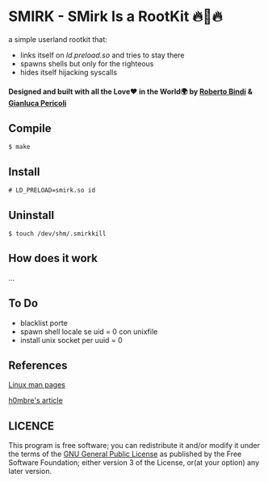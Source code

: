 # **SMIRK** - **SM**irk **I**s a **R**oot**K**it 🔥🥔🔥

a simple userland rootkit that:
- links itself on *ld.preload.so* and tries to stay there
- spawns shells but only for the righteous
- hides itself hijacking syscalls

#### Designed and built with all the Love❤️ in the World🌍 by [Roberto Bindi](https://github.com/ShotokanZH) & [Gianluca Pericoli](https://github.com/gpericol)

## Compile
```
$ make
```

## Install
```
# LD_PRELOAD=smirk.so id
```

## Uninstall
```
$ touch /dev/shm/.smirkkill
```

## How does it work
...

## To Do
- blacklist porte
- spawn shell locale se uid = 0 con unixfile
- install unix socket per uuid = 0

## References
[Linux man pages](https://linux.die.net/man/)

[h0mbre's article](https://h0mbre.github.io/Learn-C-By-Creating-A-Rootkit/)

## LICENCE

This program is free software; you can redistribute it and/or modify it under the terms of the [GNU General Public License](https://www.gnu.org/licenses/gpl-3.0.html) as published by the Free Software Foundation; either version 3 of the License, or(at your option) any later version.
